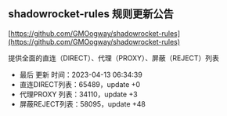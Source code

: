 ## shadowrocket-rules 规则更新公告

[https://github.com/GMOogway/shadowrocket-rules](https://github.com/GMOogway/shadowrocket-rules)

提供全面的直连（DIRECT）、代理（PROXY）、屏蔽（REJECT）列表
- 最后 更新 时间：2023-04-13 06:34:39
- 直连DIRECT列表：65489，update +0
- 代理PROXY 列表：34110，update +3
- 屏蔽REJECT列表：58095，update +48